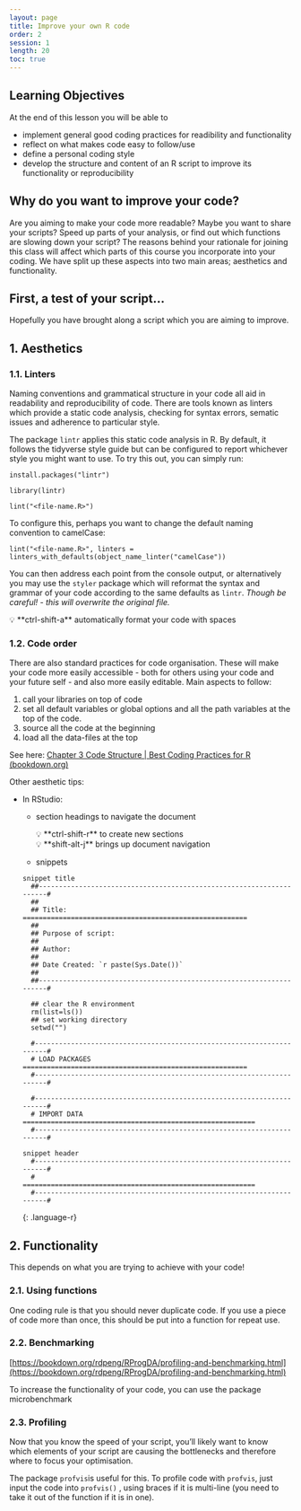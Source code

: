 ```yaml
---
layout: page
title: Improve your own R code
order: 2
session: 1
length: 20
toc: true
---
```


## Learning Objectives
At the end of this lesson you will be able to

- implement general good coding practices for readibility and functionality
- reflect on what makes code easy to follow/use
- define a personal coding style
- develop the structure and content of an R script to improve its functionality or reproducibility


## Why do you want to improve your code?

Are you aiming to make your code more readable? Maybe you want to share your scripts? Speed up parts of your analysis, or find out which functions are 
slowing down your script?
The reasons behind your rationale for joining this class will affect which parts of this course you incorporate into your coding. We have split up these 
aspects into two main areas; aesthetics and functionality.

## First, a test of your script...

Hopefully you have brought along a script which you are aiming to improve. 
<linter and speed tests>

## 1. Aesthetics

### 1.1. Linters

Naming conventions and grammatical structure in your code all aid in readability and reproducibility of code. There are tools known as linters which provide a static code analysis, checking for syntax errors, sematic issues and adherence to particular style. 

The package `lintr` applies this static code analysis in R. By default, it follows the tidyverse style guide but can be configured to report whichever style you might want to use. To try this out, you can simply run: 

`install.packages("lintr")`

`library(lintr)`

`lint("<file-name.R>")`

To configure this, perhaps you want to change the default naming convention to camelCase:

`lint("<file-name.R>", linters = linters_with_defaults(object_name_linter("camelCase"))`

You can then address each point from the console output, or alternatively you may use the `styler` package which will reformat the syntax and grammar of your code according to the same defaults as `lintr`. *Though be careful! - this will overwrite the original file.* 

<aside>
💡 **ctrl-shift-a**        automatically format your code with spaces

</aside>

### 1.2. Code order

There are also standard practices for code organisation. These will make your code more easily accessible - both for others using your code and your future self - and also more easily editable. Main aspects to follow:

1. call your libraries on top of code
2. set all default variables or global options and all the path variables at the top of the code.
3. source all the code at the beginning
4. load all the data-files at the top

See here: [Chapter 3 Code Structure | Best Coding Practices for R (bookdown.org)](https://bookdown.org/content/d1e53ac9-28ce-472f-bc2c-f499f18264a3/code.html)

Other aesthetic tips:

- In RStudio:
    - section headings to navigate the document
        
        <aside>
        💡 **ctrl-shift-r**       to create new sections
        
        </aside>
        
        <aside>
        💡 **shift-alt-j**         brings up document navigation
        
        </aside>
        
    - snippets
    ~~~
    snippet title
      ##---------------------------------------------------------------------#
      ##
      ## Title:       ========================================================
      ##
      ## Purpose of script:
      ##
      ## Author: 
      ##
      ## Date Created: `r paste(Sys.Date())`
      ##
      ##---------------------------------------------------------------------#

      ## clear the R environment
      rm(list=ls()) 
      ## set working directory
      setwd("")

      #----------------------------------------------------------------------#
      # LOAD PACKAGES ========================================================
      #----------------------------------------------------------------------#

      #----------------------------------------------------------------------#
      # IMPORT DATA ==========================================================
      #----------------------------------------------------------------------#

    snippet header
      #----------------------------------------------------------------------#
      #             ==========================================================
      #----------------------------------------------------------------------#
    ~~~
    {: .language-r}
    
    
## 2. Functionality

This depends on what you are trying to achieve with your code!

### 2.1. Using functions

One coding rule is that you should never duplicate code. If you use a piece of code more than once, this should be put into a function for repeat use. 

### 2.2. Benchmarking

[https://bookdown.org/rdpeng/RProgDA/profiling-and-benchmarking.html](https://bookdown.org/rdpeng/RProgDA/profiling-and-benchmarking.html)

To increase the functionality of your code, you can use the package microbenchmark

### 2.3. Profiling

Now that you know the speed of your script, you’ll likely want to know which elements of your script are causing the bottlenecks and therefore where to focus your optimisation.

The package `profvis`is useful for this. To profile code with `profvis`, just input the code into `profvis()` , using braces if it is multi-line (you need to take it out of the function if it is in one).

